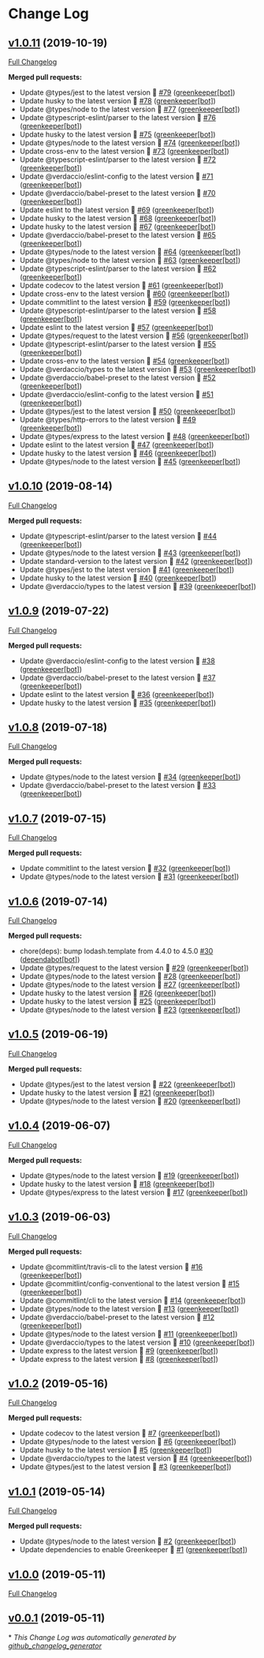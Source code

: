 # Change Log

## [v1.0.11](https://github.com/honzahommer/verdaccio-https/tree/v1.0.11) (2019-10-19)
[Full Changelog](https://github.com/honzahommer/verdaccio-https/compare/v1.0.10...v1.0.11)

**Merged pull requests:**

- Update @types/jest to the latest version 🚀 [\#79](https://github.com/honzahommer/verdaccio-https/pull/79) ([greenkeeper[bot]](https://github.com/apps/greenkeeper))
- Update husky to the latest version 🚀 [\#78](https://github.com/honzahommer/verdaccio-https/pull/78) ([greenkeeper[bot]](https://github.com/apps/greenkeeper))
- Update @types/node to the latest version 🚀 [\#77](https://github.com/honzahommer/verdaccio-https/pull/77) ([greenkeeper[bot]](https://github.com/apps/greenkeeper))
- Update @typescript-eslint/parser to the latest version 🚀 [\#76](https://github.com/honzahommer/verdaccio-https/pull/76) ([greenkeeper[bot]](https://github.com/apps/greenkeeper))
- Update husky to the latest version 🚀 [\#75](https://github.com/honzahommer/verdaccio-https/pull/75) ([greenkeeper[bot]](https://github.com/apps/greenkeeper))
- Update @types/node to the latest version 🚀 [\#74](https://github.com/honzahommer/verdaccio-https/pull/74) ([greenkeeper[bot]](https://github.com/apps/greenkeeper))
- Update cross-env to the latest version 🚀 [\#73](https://github.com/honzahommer/verdaccio-https/pull/73) ([greenkeeper[bot]](https://github.com/apps/greenkeeper))
- Update @typescript-eslint/parser to the latest version 🚀 [\#72](https://github.com/honzahommer/verdaccio-https/pull/72) ([greenkeeper[bot]](https://github.com/apps/greenkeeper))
- Update @verdaccio/eslint-config to the latest version 🚀 [\#71](https://github.com/honzahommer/verdaccio-https/pull/71) ([greenkeeper[bot]](https://github.com/apps/greenkeeper))
- Update @verdaccio/babel-preset to the latest version 🚀 [\#70](https://github.com/honzahommer/verdaccio-https/pull/70) ([greenkeeper[bot]](https://github.com/apps/greenkeeper))
- Update eslint to the latest version 🚀 [\#69](https://github.com/honzahommer/verdaccio-https/pull/69) ([greenkeeper[bot]](https://github.com/apps/greenkeeper))
- Update husky to the latest version 🚀 [\#68](https://github.com/honzahommer/verdaccio-https/pull/68) ([greenkeeper[bot]](https://github.com/apps/greenkeeper))
- Update husky to the latest version 🚀 [\#67](https://github.com/honzahommer/verdaccio-https/pull/67) ([greenkeeper[bot]](https://github.com/apps/greenkeeper))
- Update @verdaccio/babel-preset to the latest version 🚀 [\#65](https://github.com/honzahommer/verdaccio-https/pull/65) ([greenkeeper[bot]](https://github.com/apps/greenkeeper))
- Update @types/node to the latest version 🚀 [\#64](https://github.com/honzahommer/verdaccio-https/pull/64) ([greenkeeper[bot]](https://github.com/apps/greenkeeper))
- Update @types/node to the latest version 🚀 [\#63](https://github.com/honzahommer/verdaccio-https/pull/63) ([greenkeeper[bot]](https://github.com/apps/greenkeeper))
- Update @typescript-eslint/parser to the latest version 🚀 [\#62](https://github.com/honzahommer/verdaccio-https/pull/62) ([greenkeeper[bot]](https://github.com/apps/greenkeeper))
- Update codecov to the latest version 🚀 [\#61](https://github.com/honzahommer/verdaccio-https/pull/61) ([greenkeeper[bot]](https://github.com/apps/greenkeeper))
- Update cross-env to the latest version 🚀 [\#60](https://github.com/honzahommer/verdaccio-https/pull/60) ([greenkeeper[bot]](https://github.com/apps/greenkeeper))
- Update commitlint to the latest version 🚀 [\#59](https://github.com/honzahommer/verdaccio-https/pull/59) ([greenkeeper[bot]](https://github.com/apps/greenkeeper))
- Update @typescript-eslint/parser to the latest version 🚀 [\#58](https://github.com/honzahommer/verdaccio-https/pull/58) ([greenkeeper[bot]](https://github.com/apps/greenkeeper))
- Update eslint to the latest version 🚀 [\#57](https://github.com/honzahommer/verdaccio-https/pull/57) ([greenkeeper[bot]](https://github.com/apps/greenkeeper))
- Update @types/request to the latest version 🚀 [\#56](https://github.com/honzahommer/verdaccio-https/pull/56) ([greenkeeper[bot]](https://github.com/apps/greenkeeper))
- Update @typescript-eslint/parser to the latest version 🚀 [\#55](https://github.com/honzahommer/verdaccio-https/pull/55) ([greenkeeper[bot]](https://github.com/apps/greenkeeper))
- Update cross-env to the latest version 🚀 [\#54](https://github.com/honzahommer/verdaccio-https/pull/54) ([greenkeeper[bot]](https://github.com/apps/greenkeeper))
- Update @verdaccio/types to the latest version 🚀 [\#53](https://github.com/honzahommer/verdaccio-https/pull/53) ([greenkeeper[bot]](https://github.com/apps/greenkeeper))
- Update @verdaccio/babel-preset to the latest version 🚀 [\#52](https://github.com/honzahommer/verdaccio-https/pull/52) ([greenkeeper[bot]](https://github.com/apps/greenkeeper))
- Update @verdaccio/eslint-config to the latest version 🚀 [\#51](https://github.com/honzahommer/verdaccio-https/pull/51) ([greenkeeper[bot]](https://github.com/apps/greenkeeper))
- Update @types/jest to the latest version 🚀 [\#50](https://github.com/honzahommer/verdaccio-https/pull/50) ([greenkeeper[bot]](https://github.com/apps/greenkeeper))
- Update @types/http-errors to the latest version 🚀 [\#49](https://github.com/honzahommer/verdaccio-https/pull/49) ([greenkeeper[bot]](https://github.com/apps/greenkeeper))
- Update @types/express to the latest version 🚀 [\#48](https://github.com/honzahommer/verdaccio-https/pull/48) ([greenkeeper[bot]](https://github.com/apps/greenkeeper))
- Update eslint to the latest version 🚀 [\#47](https://github.com/honzahommer/verdaccio-https/pull/47) ([greenkeeper[bot]](https://github.com/apps/greenkeeper))
- Update husky to the latest version 🚀 [\#46](https://github.com/honzahommer/verdaccio-https/pull/46) ([greenkeeper[bot]](https://github.com/apps/greenkeeper))
- Update @types/node to the latest version 🚀 [\#45](https://github.com/honzahommer/verdaccio-https/pull/45) ([greenkeeper[bot]](https://github.com/apps/greenkeeper))

## [v1.0.10](https://github.com/honzahommer/verdaccio-https/tree/v1.0.10) (2019-08-14)
[Full Changelog](https://github.com/honzahommer/verdaccio-https/compare/v1.0.9...v1.0.10)

**Merged pull requests:**

- Update @typescript-eslint/parser to the latest version 🚀 [\#44](https://github.com/honzahommer/verdaccio-https/pull/44) ([greenkeeper[bot]](https://github.com/apps/greenkeeper))
- Update @types/node to the latest version 🚀 [\#43](https://github.com/honzahommer/verdaccio-https/pull/43) ([greenkeeper[bot]](https://github.com/apps/greenkeeper))
- Update standard-version to the latest version 🚀 [\#42](https://github.com/honzahommer/verdaccio-https/pull/42) ([greenkeeper[bot]](https://github.com/apps/greenkeeper))
- Update @types/jest to the latest version 🚀 [\#41](https://github.com/honzahommer/verdaccio-https/pull/41) ([greenkeeper[bot]](https://github.com/apps/greenkeeper))
- Update husky to the latest version 🚀 [\#40](https://github.com/honzahommer/verdaccio-https/pull/40) ([greenkeeper[bot]](https://github.com/apps/greenkeeper))
- Update @verdaccio/types to the latest version 🚀 [\#39](https://github.com/honzahommer/verdaccio-https/pull/39) ([greenkeeper[bot]](https://github.com/apps/greenkeeper))

## [v1.0.9](https://github.com/honzahommer/verdaccio-https/tree/v1.0.9) (2019-07-22)
[Full Changelog](https://github.com/honzahommer/verdaccio-https/compare/v1.0.8...v1.0.9)

**Merged pull requests:**

- Update @verdaccio/eslint-config to the latest version 🚀 [\#38](https://github.com/honzahommer/verdaccio-https/pull/38) ([greenkeeper[bot]](https://github.com/apps/greenkeeper))
- Update @verdaccio/babel-preset to the latest version 🚀 [\#37](https://github.com/honzahommer/verdaccio-https/pull/37) ([greenkeeper[bot]](https://github.com/apps/greenkeeper))
- Update eslint to the latest version 🚀 [\#36](https://github.com/honzahommer/verdaccio-https/pull/36) ([greenkeeper[bot]](https://github.com/apps/greenkeeper))
- Update husky to the latest version 🚀 [\#35](https://github.com/honzahommer/verdaccio-https/pull/35) ([greenkeeper[bot]](https://github.com/apps/greenkeeper))

## [v1.0.8](https://github.com/honzahommer/verdaccio-https/tree/v1.0.8) (2019-07-18)
[Full Changelog](https://github.com/honzahommer/verdaccio-https/compare/v1.0.7...v1.0.8)

**Merged pull requests:**

- Update @types/node to the latest version 🚀 [\#34](https://github.com/honzahommer/verdaccio-https/pull/34) ([greenkeeper[bot]](https://github.com/apps/greenkeeper))
- Update @verdaccio/babel-preset to the latest version 🚀 [\#33](https://github.com/honzahommer/verdaccio-https/pull/33) ([greenkeeper[bot]](https://github.com/apps/greenkeeper))

## [v1.0.7](https://github.com/honzahommer/verdaccio-https/tree/v1.0.7) (2019-07-15)
[Full Changelog](https://github.com/honzahommer/verdaccio-https/compare/v1.0.6...v1.0.7)

**Merged pull requests:**

- Update commitlint to the latest version 🚀 [\#32](https://github.com/honzahommer/verdaccio-https/pull/32) ([greenkeeper[bot]](https://github.com/apps/greenkeeper))
- Update @types/node to the latest version 🚀 [\#31](https://github.com/honzahommer/verdaccio-https/pull/31) ([greenkeeper[bot]](https://github.com/apps/greenkeeper))

## [v1.0.6](https://github.com/honzahommer/verdaccio-https/tree/v1.0.6) (2019-07-14)
[Full Changelog](https://github.com/honzahommer/verdaccio-https/compare/v1.0.5...v1.0.6)

**Merged pull requests:**

- chore\(deps\): bump lodash.template from 4.4.0 to 4.5.0 [\#30](https://github.com/honzahommer/verdaccio-https/pull/30) ([dependabot[bot]](https://github.com/apps/dependabot))
- Update @types/request to the latest version 🚀 [\#29](https://github.com/honzahommer/verdaccio-https/pull/29) ([greenkeeper[bot]](https://github.com/apps/greenkeeper))
- Update @types/node to the latest version 🚀 [\#28](https://github.com/honzahommer/verdaccio-https/pull/28) ([greenkeeper[bot]](https://github.com/apps/greenkeeper))
- Update @types/node to the latest version 🚀 [\#27](https://github.com/honzahommer/verdaccio-https/pull/27) ([greenkeeper[bot]](https://github.com/apps/greenkeeper))
- Update husky to the latest version 🚀 [\#26](https://github.com/honzahommer/verdaccio-https/pull/26) ([greenkeeper[bot]](https://github.com/apps/greenkeeper))
- Update husky to the latest version 🚀 [\#25](https://github.com/honzahommer/verdaccio-https/pull/25) ([greenkeeper[bot]](https://github.com/apps/greenkeeper))
- Update @types/node to the latest version 🚀 [\#23](https://github.com/honzahommer/verdaccio-https/pull/23) ([greenkeeper[bot]](https://github.com/apps/greenkeeper))

## [v1.0.5](https://github.com/honzahommer/verdaccio-https/tree/v1.0.5) (2019-06-19)
[Full Changelog](https://github.com/honzahommer/verdaccio-https/compare/v1.0.4...v1.0.5)

**Merged pull requests:**

- Update @types/jest to the latest version 🚀 [\#22](https://github.com/honzahommer/verdaccio-https/pull/22) ([greenkeeper[bot]](https://github.com/apps/greenkeeper))
- Update husky to the latest version 🚀 [\#21](https://github.com/honzahommer/verdaccio-https/pull/21) ([greenkeeper[bot]](https://github.com/apps/greenkeeper))
- Update @types/node to the latest version 🚀 [\#20](https://github.com/honzahommer/verdaccio-https/pull/20) ([greenkeeper[bot]](https://github.com/apps/greenkeeper))

## [v1.0.4](https://github.com/honzahommer/verdaccio-https/tree/v1.0.4) (2019-06-07)
[Full Changelog](https://github.com/honzahommer/verdaccio-https/compare/v1.0.3...v1.0.4)

**Merged pull requests:**

- Update @types/node to the latest version 🚀 [\#19](https://github.com/honzahommer/verdaccio-https/pull/19) ([greenkeeper[bot]](https://github.com/apps/greenkeeper))
- Update husky to the latest version 🚀 [\#18](https://github.com/honzahommer/verdaccio-https/pull/18) ([greenkeeper[bot]](https://github.com/apps/greenkeeper))
- Update @types/express to the latest version 🚀 [\#17](https://github.com/honzahommer/verdaccio-https/pull/17) ([greenkeeper[bot]](https://github.com/apps/greenkeeper))

## [v1.0.3](https://github.com/honzahommer/verdaccio-https/tree/v1.0.3) (2019-06-03)
[Full Changelog](https://github.com/honzahommer/verdaccio-https/compare/v1.0.2...v1.0.3)

**Merged pull requests:**

- Update @commitlint/travis-cli to the latest version 🚀 [\#16](https://github.com/honzahommer/verdaccio-https/pull/16) ([greenkeeper[bot]](https://github.com/apps/greenkeeper))
- Update @commitlint/config-conventional to the latest version 🚀 [\#15](https://github.com/honzahommer/verdaccio-https/pull/15) ([greenkeeper[bot]](https://github.com/apps/greenkeeper))
- Update @commitlint/cli to the latest version 🚀 [\#14](https://github.com/honzahommer/verdaccio-https/pull/14) ([greenkeeper[bot]](https://github.com/apps/greenkeeper))
- Update @types/node to the latest version 🚀 [\#13](https://github.com/honzahommer/verdaccio-https/pull/13) ([greenkeeper[bot]](https://github.com/apps/greenkeeper))
- Update @verdaccio/babel-preset to the latest version 🚀 [\#12](https://github.com/honzahommer/verdaccio-https/pull/12) ([greenkeeper[bot]](https://github.com/apps/greenkeeper))
- Update @types/node to the latest version 🚀 [\#11](https://github.com/honzahommer/verdaccio-https/pull/11) ([greenkeeper[bot]](https://github.com/apps/greenkeeper))
- Update @verdaccio/types to the latest version 🚀 [\#10](https://github.com/honzahommer/verdaccio-https/pull/10) ([greenkeeper[bot]](https://github.com/apps/greenkeeper))
- Update express to the latest version 🚀 [\#9](https://github.com/honzahommer/verdaccio-https/pull/9) ([greenkeeper[bot]](https://github.com/apps/greenkeeper))
- Update express to the latest version 🚀 [\#8](https://github.com/honzahommer/verdaccio-https/pull/8) ([greenkeeper[bot]](https://github.com/apps/greenkeeper))

## [v1.0.2](https://github.com/honzahommer/verdaccio-https/tree/v1.0.2) (2019-05-16)
[Full Changelog](https://github.com/honzahommer/verdaccio-https/compare/v1.0.1...v1.0.2)

**Merged pull requests:**

- Update codecov to the latest version 🚀 [\#7](https://github.com/honzahommer/verdaccio-https/pull/7) ([greenkeeper[bot]](https://github.com/apps/greenkeeper))
- Update @types/node to the latest version 🚀 [\#6](https://github.com/honzahommer/verdaccio-https/pull/6) ([greenkeeper[bot]](https://github.com/apps/greenkeeper))
- Update husky to the latest version 🚀 [\#5](https://github.com/honzahommer/verdaccio-https/pull/5) ([greenkeeper[bot]](https://github.com/apps/greenkeeper))
- Update @verdaccio/types to the latest version 🚀 [\#4](https://github.com/honzahommer/verdaccio-https/pull/4) ([greenkeeper[bot]](https://github.com/apps/greenkeeper))
- Update @types/jest to the latest version 🚀 [\#3](https://github.com/honzahommer/verdaccio-https/pull/3) ([greenkeeper[bot]](https://github.com/apps/greenkeeper))

## [v1.0.1](https://github.com/honzahommer/verdaccio-https/tree/v1.0.1) (2019-05-14)
[Full Changelog](https://github.com/honzahommer/verdaccio-https/compare/v1.0.0...v1.0.1)

**Merged pull requests:**

- Update @types/node to the latest version 🚀 [\#2](https://github.com/honzahommer/verdaccio-https/pull/2) ([greenkeeper[bot]](https://github.com/apps/greenkeeper))
- Update dependencies to enable Greenkeeper 🌴 [\#1](https://github.com/honzahommer/verdaccio-https/pull/1) ([greenkeeper[bot]](https://github.com/apps/greenkeeper))

## [v1.0.0](https://github.com/honzahommer/verdaccio-https/tree/v1.0.0) (2019-05-11)
[Full Changelog](https://github.com/honzahommer/verdaccio-https/compare/v0.0.1...v1.0.0)

## [v0.0.1](https://github.com/honzahommer/verdaccio-https/tree/v0.0.1) (2019-05-11)


\* *This Change Log was automatically generated by [github_changelog_generator](https://github.com/skywinder/Github-Changelog-Generator)*